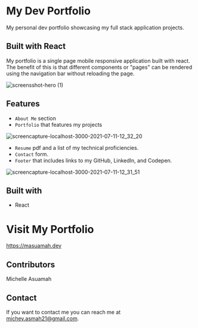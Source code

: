 # My Dev Portfolio

My personal dev portfolio showcasing my full stack application projects.  

## Built with React
My portfolio is a single page mobile responsive application built with react. The benefit of this is that different components or "pages" can be rendered using the navigation bar without reloading the page.

![screensshot-hero (1)](https://user-images.githubusercontent.com/77217156/125828225-f5e5ffe0-7d15-492e-9493-e266b85fbd99.png)


## Features
* `About Me` section
* `Portfolio` that features my projects

![screencapture-localhost-3000-2021-07-11-12_32_20](https://user-images.githubusercontent.com/77217156/125207996-e8c51c80-e25d-11eb-957a-973fa89865bd.png)

* `Resume` pdf and a list of my technical proficiencies.
* `Contact` form.
* `Footer` that includes links to my GitHub, LinkedIn, and Codepen.

![screencapture-localhost-3000-2021-07-11-12_31_51](https://user-images.githubusercontent.com/77217156/125207984-dd71f100-e25d-11eb-88a9-bedcda1ce4f3.png)

## Built with 
* React

# Visit My Portfolio
https://masuamah.dev

## Contributors
Michelle Asuamah

## Contact
If you want to contact me you can reach me at michey.asmah21@gmail.com.
